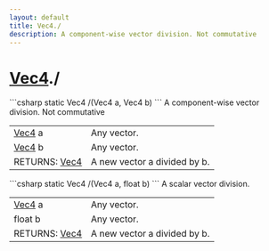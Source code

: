 ```yaml
---
layout: default
title: Vec4./
description: A component-wise vector division. Not commutative
---
```

# [Vec4]({{site.url}}/Pages/StereoKit/Vec4.html)./

<div class='signature' markdown='1'>
```csharp
static Vec4 /(Vec4 a, Vec4 b)
```
A component-wise vector division. Not commutative
</div>

|  |  |
|--|--|
|[Vec4]({{site.url}}/Pages/StereoKit/Vec4.html) a|Any vector.|
|[Vec4]({{site.url}}/Pages/StereoKit/Vec4.html) b|Any vector.|
|RETURNS: [Vec4]({{site.url}}/Pages/StereoKit/Vec4.html)|A new vector a divided by b.|

<div class='signature' markdown='1'>
```csharp
static Vec4 /(Vec4 a, float b)
```
A scalar vector division.
</div>

|  |  |
|--|--|
|[Vec4]({{site.url}}/Pages/StereoKit/Vec4.html) a|Any vector.|
|float b|Any vector.|
|RETURNS: [Vec4]({{site.url}}/Pages/StereoKit/Vec4.html)|A new vector a divided by b.|




